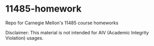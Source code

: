 # 11485-homework
Repo for Carnegie Mellon's 11485 course homeworks

Disclaimer: This material is not intended for AIV (Academic Integrity Violation) usages.
